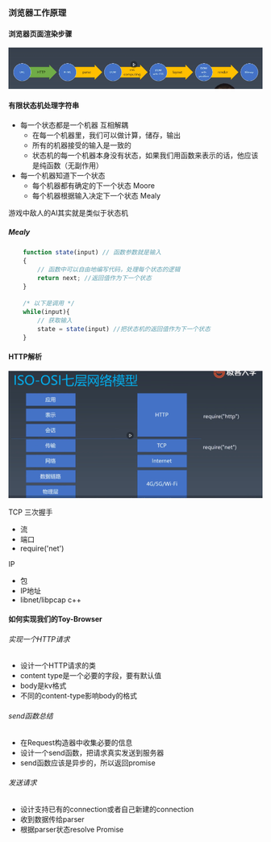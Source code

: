 ### 浏览器工作原理

#### 浏览器页面渲染步骤
![](./image/pic1.png)

#### 有限状态机处理字符串
+ 每一个状态都是一个机器 互相解耦
    + 在每一个机器里，我们可以做计算，储存，输出
    + 所有的机器接受的输入是一致的
    + 状态机的每一个机器本身没有状态，如果我们用函数来表示的话，他应该是纯函数（无副作用）
+ 每一个机器知道下一个状态
    + 每个机器都有确定的下一个状态 Moore
    + 每个机器根据输入决定下一个状态 Mealy

游戏中敌人的AI其实就是类似于状态机

##### Mealy 
```javascript
    function state(input) // 函数参数就是输入
    {
        // 函数中可以自由地编写代码，处理每个状态的逻辑
        return next; //返回值作为下一个状态
    }

    /* 以下是调用 */
    while(input){
        // 获取输入
        state = state(input) //把状态机的返回值作为下一个状态
    }
```

#### HTTP解析
![](./image/pic2.png)

TCP 三次握手
+ 流
+ 端口
+ require('net')

IP
+ 包
+ IP地址
+ libnet/libpcap c++


#### 如何实现我们的Toy-Browser
###### 实现一个HTTP请求
+ 设计一个HTTP请求的类
+ content type是一个必要的字段，要有默认值
+ body是kv格式
+ 不同的content-type影响body的格式

###### send函数总结
+ 在Request构造器中收集必要的信息
+ 设计一个send函数，把请求真实发送到服务器
+ send函数应该是异步的，所以返回promise 

###### 发送请求
+ 设计支持已有的connection或者自己新建的connection
+ 收到数据传给parser
+ 根据parser状态resolve Promise